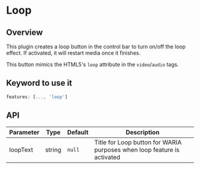 # Loop

## Overview

This plugin creates a loop button in the control bar to turn on/off the loop effect. If activated, it will restart media once it finishes.

This button mimics the HTML5's `loop` attribute in the `video`/`audio` tags.

## Keyword to use it
```javascript
features: [..., 'loop']
```

## API

Parameter | Type | Default | Description
------ | --------- | ------- | --------
loopText | string | `null` | Title for Loop button for WARIA purposes when loop feature is activated